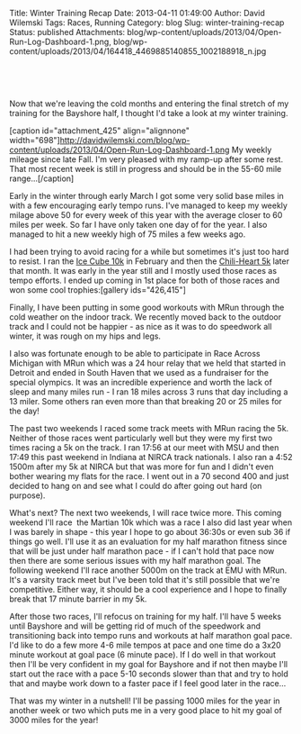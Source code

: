 Title: Winter Training Recap
Date: 2013-04-11 01:49:00
Author: David Wilemski
Tags: Races, Running
Category: blog
Slug: winter-training-recap
Status: published
Attachments: blog/wp-content/uploads/2013/04/Open-Run-Log-Dashboard-1.png, blog/wp-content/uploads/2013/04/164418_4469885140855_1002188918_n.jpg

 

 

Now that we're leaving the cold months and entering the final stretch of
my training for the Bayshore half, I thought I'd take a look at my
winter training.

\[caption id="attachment\_425" align="alignnone"
width="698"\]<http://davidwilemski.com/blog/wp-content/uploads/2013/04/Open-Run-Log-Dashboard-1.png>
My weekly mileage since late Fall. I'm very pleased with my ramp-up
after some rest. That most recent week is still in progress and should
be in the 55-60 mile range...\[/caption\]

Early in the winter through early March I got some very solid base miles
in with a few encouraging early tempo runs. I've managed to keep my
weekly milage above 50 for every week of this year with the average
closer to 60 miles per week. So far I have only taken one day of for the
year. I also managed to hit a new weekly high of 75 miles a few weeks
ago.[  
](http://davidwilemski.com/blog/wp-content/uploads/2013/04/Open-Run-Log-Dashboard-1.png)

I had been trying to avoid racing for a while but sometimes it's just
too hard to resist. I ran the [Ice Cube
10k](http://davidwilemski.com/blog/2013/02/ice-cube-10k-race-report/ "Ice Cube 10k Race Report") in
February and then the
[Chili-Heart 5k](http://www.chiliheart5k.com/results.html) later that
month. It was early in the year still and I mostly used those races as
tempo efforts. I ended up coming in 1st place for both of those races
and won some cool trophies:\[gallery ids="426,415"\]

Finally, I have been putting in some good workouts with MRun through the
cold weather on the indoor track. We recently moved back to the outdoor
track and I could not be happier - as nice as it was to do speedwork all
winter, it was rough on my hips and legs.

I also was fortunate enough to be able to participate in Race Across
Michigan with MRun which was a 24 hour relay that we held that started
in Detroit and ended in South Haven that we used as a fundraiser for the
special olympics. It was an incredible experience and worth the lack of
sleep and many miles run - I ran 18 miles across 3 runs that day
including a 13 miler. Some others ran even more than that breaking 20 or
25 miles for the day\!

The past two weekends I raced some track meets with MRun racing the 5k.
Neither of those races went particularly well but they were my first two
times racing a 5k on the track. I ran 17:56 at our meet with MSU and
then 17:49 this past weekend in Indiana at NIRCA track nationals. I also
ran a 4:52 1500m after my 5k at NIRCA but that was more for fun and I
didn't even bother wearing my flats for the race. I went out in a 70
second 400 and just decided to hang on and see what I could do after
going out hard (on purpose).

What's next? The next two weekends, I will race twice more. This coming
weekend I'll race  the Martian 10k which was a race I also did last year
when I was barely in shape - this year I hope to go about 36:30s or even
sub 36 if things go well. I'll use it as an evaluation for my half
marathon fitness since that will be just under half marathon pace - if I
can't hold that pace now then there are some serious issues with my half
marathon goal. The following weekend I'll race another 5000m on the
track at EMU with MRun. It's a varsity track meet but I've been told
that it's still possible that we're competitive. Either way, it should
be a cool experience and I hope to finally break that 17 minute barrier
in my 5k.

After those two races, I'll refocus on training for my half. I'll have 5
weeks until Bayshore and will be getting rid of much of the speedwork
and transitioning back into tempo runs and workouts at half marathon
goal pace. I'd like to do a few more 4-6 mile tempos at pace and one
time do a 3x20 minute workout at goal pace (6 minute pace). If I do well
in that workout then I'll be very confident in my goal for Bayshore and
if not then maybe I'll start out the race with a pace 5-10 seconds
slower than that and try to hold that and maybe work down to a faster
pace if I feel good later in the race...

That was my winter in a nutshell\! I'll be passing 1000 miles for the
year in another week or two which puts me in a very good place to hit my
goal of 3000 miles for the year\!
